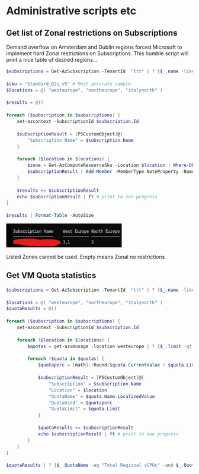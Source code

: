 # Administrative scripts etc

## Get list of Zonal restrictions on Subscriptions

Demand overflow on Amsterdam and Dublin regions forced Microsoft to implement hard Zonal restrictions on Subscriptions.
This humble script will print a nice table of desired regions...

``` ps1
$subscriptions = Get-AzSubscription -TenantId  "ttt" | ? {$_.name -like "S*"} | sort-object Name

$sku = "Standard_D2s_v5" # Most accurate sample
$locations = @( "westeurope", "northeurope", "italynorth" )

$results = @()

foreach ($subscription in $subscriptions) {
    set-azcontext -SubscriptionId $subscription.Id
    
    $subscriptionResult = [PSCustomObject]@{
        "Subscription Name" = $subscription.Name
    }
    
    foreach ($location in $locations) {
        $zone = Get-AzComputeResourceSku -Location $location | Where-Object { $_.ResourceType -eq 'virtualMachines' -and $_.Name -eq $sku }
        $subscriptionResult | Add-Member -MemberType NoteProperty -Name $location -Value ($zone.Restrictions.RestrictionInfo.Zones -join ",")
    }

    $results += $subscriptionResult
    echo $subscriptionResult | ft # print to see progress
}

$results | Format-Table -AutoSize
```

![alt text](image-1.png)

Listed Zones cannot be used. Empty means Zonal no restrictions


## Get VM Quota statistics

``` ps1
$subscriptions = Get-AzSubscription -TenantId  "ttt" | ? {$_.name -like "S*"} | sort-object Name

$locations = @( "westeurope", "northeurope", "italynorth" )
$quotaResults = @()

foreach ($subscription in $subscriptions) {
    set-azcontext -SubscriptionId $subscription.Id
    
    foreach ($location in $locations) {
        $quotas = get-azvmusage -location westeurope | ? {$_.limit -gt 0 -and $_.CurrentValue -gt 0}

        foreach ($quota in $quotas) {
            $quotaperc = [math]::Round($quota.CurrentValue / $quota.Limit *100, 0)

            $subscriptionResult = [PSCustomObject]@{
                "Subscription" = $subscription.Name
                "Location" = $location
                "QuotaName" = $quota.Name.LocalizedValue
                "QuotaUsed" = $quotaperc
                "QuotaLimit" = $quota.Limit
            }

            $quotaResults += $subscriptionResult
            echo $subscriptionResult | ft # print to see progress
        }
    }
}

$quotaResults | ? {$_.QuotaName -eq "Total Regional vCPUs" -and $_.QuotaUsed -gt 20} | Format-Table -AutoSize
```